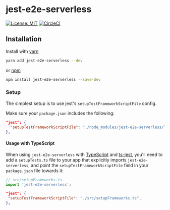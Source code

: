 # jest-e2e-serverless

[![License: MIT](https://img.shields.io/badge/License-MIT-yellow.svg)](https://opensource.org/licenses/MIT)
[![CircleCI](https://circleci.com/gh/erezrokah/jest-e2e-serverless.svg?style=svg)](https://circleci.com/gh/erezrokah/jest-e2e-serverless)

## Installation

Install with [yarn](https://github.com/yarnpkg/yarn)

```bash
yarn add jest-e2e-serverless --dev
```

or [npm](https://www.npmjs.com/)

```bash
npm install jest-e2e-serverless --save-dev
```

### Setup

The simplest setup is to use jest's `setupTestFrameworkScriptFile` config.

Make sure your `package.json` includes the following:

```json
"jest": {
  "setupTestFrameworkScriptFile": "./node_modules/jest-e2e-serverless/lib/index.js",
},
```

#### Usage with TypeScript

When using `jest-e2e-serverless` with [TypeScript](http://typescriptlang.org/) and [ts-jest](https://github.com/kulshekhar/ts-jest), you'll need to add a `setupTests.ts` file to your app that explicitly imports `jest-e2e-serverless`, and point the `setupTestFrameworkScriptFile` field in your `package.json` file towards it:

```typescript
// src/setupFrameworks.ts
import 'jest-e2e-serverless';
```

```json
"jest": {
 "setupTestFrameworkScriptFile": "./src/setupFrameworks.ts",
},
```
